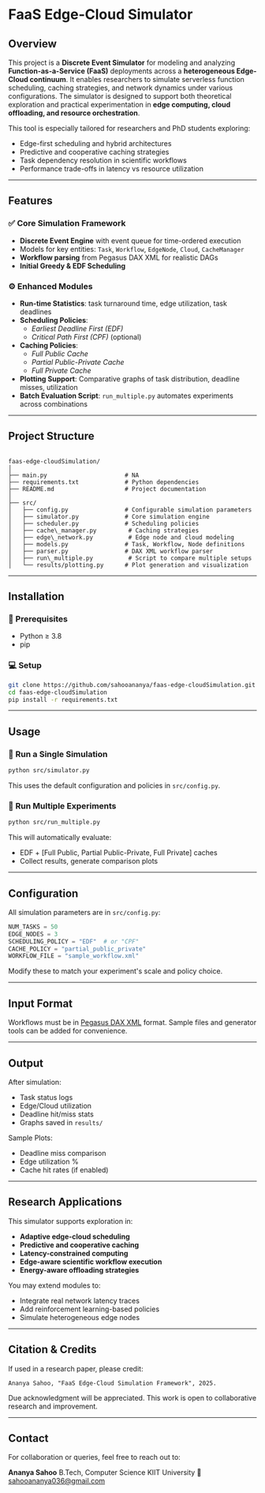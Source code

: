 # FaaS Edge-Cloud Simulator

## Overview

This project is a **Discrete Event Simulator** for modeling and analyzing **Function-as-a-Service (FaaS)** deployments across a **heterogeneous Edge-Cloud continuum**. It enables researchers to simulate serverless function scheduling, caching strategies, and network dynamics under various configurations. The simulator is designed to support both theoretical exploration and practical experimentation in **edge computing, cloud offloading, and resource orchestration**.

This tool is especially tailored for researchers and PhD students exploring:

- Edge-first scheduling and hybrid architectures  
- Predictive and cooperative caching strategies  
- Task dependency resolution in scientific workflows  
- Performance trade-offs in latency vs resource utilization

---

## Features

### ✅ Core Simulation Framework

- **Discrete Event Engine** with event queue for time-ordered execution  
- Models for key entities: `Task`, `Workflow`, `EdgeNode`, `Cloud`, `CacheManager`  
- **Workflow parsing** from Pegasus DAX XML for realistic DAGs  
- **Initial Greedy & EDF Scheduling**

### ⚙️ Enhanced Modules

- **Run-time Statistics**: task turnaround time, edge utilization, task deadlines  
- **Scheduling Policies**:  
  - *Earliest Deadline First (EDF)*  
  - *Critical Path First (CPF)* (optional)  
- **Caching Policies**:
  - *Full Public Cache*
  - *Partial Public-Private Cache*
  - *Full Private Cache*
- **Plotting Support**: Comparative graphs of task distribution, deadline misses, utilization  
- **Batch Evaluation Script**: `run_multiple.py` automates experiments across combinations

---

## Project Structure

```

faas-edge-cloudSimulation/
│
├── main.py                      # NA
├── requirements.txt             # Python dependencies
├── README.md                    # Project documentation
│
├── src/
│   ├── config.py                # Configurable simulation parameters
│   ├── simulator.py             # Core simulation engine
│   ├── scheduler.py             # Scheduling policies
│   ├── cache\_manager.py         # Caching strategies
│   ├── edge\_network.py          # Edge node and cloud modeling
│   ├── models.py                # Task, Workflow, Node definitions
│   ├── parser.py                # DAX XML workflow parser
│   ├── run\_multiple.py          # Script to compare multiple setups
│   └── results/plotting.py      # Plot generation and visualization

````

---

## Installation

### 🔧 Prerequisites

- Python ≥ 3.8
- pip

### 💻 Setup

```bash
git clone https://github.com/sahooananya/faas-edge-cloudSimulation.git
cd faas-edge-cloudSimulation
pip install -r requirements.txt
````

---

## Usage

### 🔁 Run a Single Simulation

```bash
python src/simulator.py
```

This uses the default configuration and policies in `src/config.py`.

### 🧪 Run Multiple Experiments

```bash
python src/run_multiple.py
```

This will automatically evaluate:

* EDF + \[Full Public, Partial Public-Private, Full Private] caches
* Collect results, generate comparison plots

---

## Configuration

All simulation parameters are in `src/config.py`:

```python
NUM_TASKS = 50
EDGE_NODES = 3
SCHEDULING_POLICY = "EDF"  # or "CPF"
CACHE_POLICY = "partial_public_private"
WORKFLOW_FILE = "sample_workflow.xml"
```

Modify these to match your experiment's scale and policy choice.

---

## Input Format

Workflows must be in [Pegasus DAX XML](https://pegasus.isi.edu/documentation/) format.
Sample files and generator tools can be added for convenience.

---

## Output

After simulation:

* Task status logs
* Edge/Cloud utilization
* Deadline hit/miss stats
* Graphs saved in `results/`

Sample Plots:

* Deadline miss comparison
* Edge utilization %
* Cache hit rates (if enabled)

---

## Research Applications

This simulator supports exploration in:

* **Adaptive edge-cloud scheduling**
* **Predictive and cooperative caching**
* **Latency-constrained computing**
* **Edge-aware scientific workflow execution**
* **Energy-aware offloading strategies**

You may extend modules to:

* Integrate real network latency traces
* Add reinforcement learning-based policies
* Simulate heterogeneous edge nodes

---

## Citation & Credits

If used in a research paper, please credit:

```
Ananya Sahoo, "FaaS Edge-Cloud Simulation Framework", 2025.
```

Due acknowledgment will be appreciated. This work is open to collaborative research and improvement.

---

## Contact

For collaboration or queries, feel free to reach out to:

**Ananya Sahoo**
B.Tech, Computer Science
KIIT University
📧 [sahooananya036@gmail.com](mailto:sahooananya036@gmail.com) 

